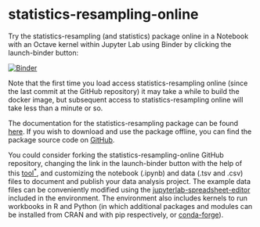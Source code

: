 # statistics-resampling-online

Try the statistics-resampling (and statistics) package online in a Notebook with an Octave kernel within Jupyter Lab using Binder by clicking the launch-binder button:

[![Binder](https://mybinder.org/badge.svg)](https://mybinder.org/v2/gh/acpennlab/statistics-resampling-online/master?labpath=statistics-resampling.ipynb)

Note that the first time you load access statistics-resampling online (since the last commit at the GitHub repository) it may take a while to build the docker image, but subsequent access to statistics-resampling online will take less than a minute or so.

The documentation for the statistics-resampling package can be found [here](https://gnu-octave.github.io/statistics-resampling/index.html). If you wish to download and use the package offline, you can find the package source code on [GitHub](https://github.com/gnu-octave/statistics-resampling/).

You could consider forking the statistics-resampling-online GitHub repository, changing the link in the launch-binder button with the help of this [tool<sup>*</sup>](https://nbgitpuller.readthedocs.io/en/latest/link.html?tab=binder), and customizing the notebook (.ipynb) and data (.tsv and .csv) files to document and publish your data analysis project. The example data files can be conveniently modified using the [jupyterlab-spreadsheet-editor](https://jupyterlab-contrib.github.io/jupyterlab-spreadsheet-editor.html) included in the environment. The environment also includes kernels to run workbooks in R and Python (in which additional packages and modules can be installed from CRAN and with pip respectively, or [conda-forge](https://conda-forge.org/packages/)).
